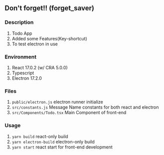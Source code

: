 ## Don't forget!! (forget_saver)

### Description

1. Todo App
2. Added some Features(Key-shortcut)
3. To test electron in use

### Environment

1. React 17.0.2 (w/ CRA 5.0.0)
2. Typescript
3. Electron 17.2.0

### Files

1. `public/electron.js` electron runner initialize
2. `src/constants.js` Message Name constants for both react and electron
3. `src/Components/Todo.tsx` Main Component of front-end

### Usage

1. `yarn build` react-only build
2. `yarn electron-build` electron-only build
3. `yarn start` react start for front-end development
